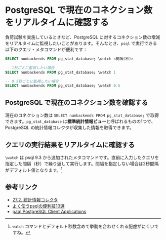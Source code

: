 # PostgreSQL で現在のコネクション数をリアルタイムに確認する

負荷試験を実施しているときなど、PostgreSQL に対するコネクション数の増減をリアルタイムに監視したいことがあります。そんなとき、`psql` で実行できる以下のクエリ・メタコマンドが便利です：

```sql
SELECT numbackends FROM pg_stat_database; \watch <間隔(秒)>

-- 1秒ごとに監視したい場合
SELECT numbackends FROM pg_stat_database; \watch 1

-- 0.5秒ごとに監視したい場合
SELECT numbackends FROM pg_stat_database; \watch 0.5
```

## PostgreSQL で現在のコネクション数を確認する

現在のコネクション数は `SELECT numbackends FROM pg_stat_database;` で取得できます。`pg_stat_database` は**標準統計情報ビュー**と呼ばれるものの1つで、PostgreSQL の統計情報コレクタが収集した情報を取得できます。

## クエリの実行結果をリアルタイムに確認する

`\watch` は psql 9.3 から追加されたメタコマンドです。直前に入力したクエリを指定した間隔（秒）で繰り返して実行します。間隔を指定しない場合は2秒間隔がデフォルト値となります。[^1]

[^1]: `watch` コマンドとデフォルト秒数含めて挙動を合わせくれる配慮がにくいですね。

## 参考リンク

* [27.2. 統計情報コレクタ](https://www.postgresql.jp/document/9.2/html/monitoring-stats.html#PG-STAT-DATABASE-VIEW)
* [よく使うpsqlの便利技10選](https://masahikosawada.github.io/2018/03/16/%E3%82%88%E3%81%8F%E4%BD%BF%E3%81%86psql%E3%81%AE%E4%BE%BF%E5%88%A9%E6%8A%8010%E9%81%B8/)
* [paql PostgreSQL Client Applications](https://www.postgresql.org/docs/current/app-psql.html)
